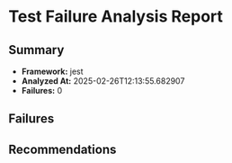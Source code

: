 
# Test Failure Analysis Report

## Summary

- **Framework:** jest
- **Analyzed At:** 2025-02-26T12:13:55.682907
- **Failures:** 0

## Failures

## Recommendations
